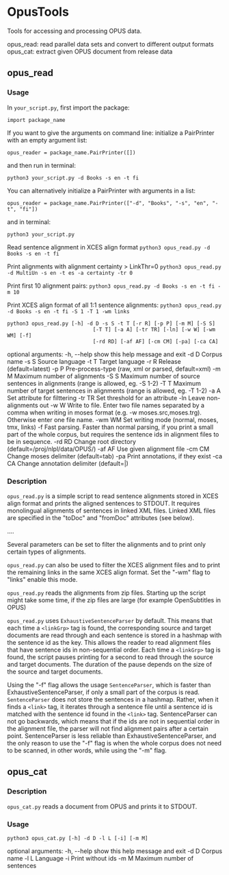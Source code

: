 # OpusTools

Tools for accessing and processing OPUS data.

opus_read: read parallel data sets and convert to different output formats
opus_cat: extract given OPUS document from release data

## opus_read

### Usage

In `your_script.py`, first import the package:

`import package_name`

If you want to give the arguments on command line: initialize a PairPrinter with an empty argument list:

`opus_reader = package_name.PairPrinter([])`

and then run in terminal:

`python3 your_script.py -d Books -s en -t fi`

You can alternatively initialize a PairPrinter with arguments in a list:

`opus_reader = package_name.PairPrinter(["-d", "Books", "-s", "en", "-t", "fi"])`

and in terminal:

`python3 your_script.py`


Read sentence alignment in XCES align format
`python3 opus_read.py -d Books -s en -t fi`

Print alignments with alignment certainty > LinkThr=0
`python3 opus_read.py -d MultiUn -s en -t es -a certainty -tr 0`

Print first 10 alignment pairs:
`python3 opus_read.py -d Books -s en -t fi -m 10`

Print XCES align format of all 1:1 sentence alignments:
`python3 opus_read.py -d Books -s en -t fi -S 1 -T 1 -wm links`


```
python3 opus_read.py [-h] -d D -s S -t T [-r R] [-p P] [-m M] [-S S]
                            [-T T] [-a A] [-tr TR] [-ln] [-w W] [-wm WM] [-f]
                            [-rd RD] [-af AF] [-cm CM] [-pa] [-ca CA]
```

optional arguments:
  -h, --help  show this help message and exit
  -d D        Corpus name
  -s S        Source language
  -t T        Target language
  -r R        Release (default=latest)
  -p P        Pre-process-type (raw, xml or parsed, default=xml)
  -m M        Maximum number of alignments
  -S S        Maximum number of source sentences in alignments (range is
              allowed, eg. -S 1-2)
  -T T        Maximum number of target sentences in alignments (range is
              allowed, eg. -T 1-2)
  -a A        Set attribute for filttering
  -tr TR      Set threshold for an attribute
  -ln         Leave non-alignments out
  -w W        Write to file. Enter two file names separated by a comma when
              writing in moses format (e.g. -w moses.src,moses.trg). Otherwise
              enter one file name.
  -wm WM      Set writing mode (normal, moses, tmx, links)
  -f          Fast parsing. Faster than normal parsing, if you print a small
              part of the whole corpus, but requires the sentence ids in
              alignment files to be in sequence.
  -rd RD      Change root directory (default=/proj/nlpl/data/OPUS/)
  -af AF      Use given alignment file
  -cm CM      Change moses delimiter (default=tab)
  -pa         Print annotations, if they exist
  -ca CA      Change annotation delimiter (default=|)

### Description

`opus_read.py` is a simple script to read sentence alignments stored in XCES align format and prints the aligned sentences to STDOUT. It requires monolingual alignments of sentences in linked XML files. Linked XML files are specified in the "toDoc" and "fromDoc" attributes (see below).

<cesAlign version="1.0">
 <linkGrp targType="s" toDoc="source1.xml" fromDoc="target1.xml">
   <link certainty="0.88" xtargets="s1.1 s1.2;s1.1" id="SL1" />
   ....
 <linkGrp targType="s" toDoc="source2.xml" fromDoc="target2.xml">
   <link certainty="0.88" xtargets="s1.1;s1.1" id="SL1" />

Several parameters can be set to filter the alignments and to print only certain types of alignments.

`opus_read.py` can also be used to filter the XCES alignment files and to print the remaining links in the same
XCES align format. Set the "-wm" flag to "links" enable this mode.

`opus_read.py` reads the alignments from zip files. Starting up the script might take some time, if the zip files are large (for example OpenSubtitles in OPUS)

`opus_read.py` uses `ExhaustiveSentenceParser` by default. This means that each time a `<linkGrp>` tag is found, the corresponding source and target documents are read through and each sentence is stored in a hashmap with the sentence id as the key. This allows the reader to read alignment files that have sentence ids in non-sequential order. Each time a `<linkGrp>` tag is found, the script pauses printing for a second to read through the source and target documents. The duration of the pause depends on the size of the source and target documents.

Using the "-f" flag allows the usage `SentenceParser`, which is faster than ExhaustiveSentenceParser, if only a small part of the corpus is read. `SentenceParser` does not store the sentences in a hashmap. Rather, when it finds a `<link>` tag, it iterates through a sentence file until a sentence id is matched with the sentence id found in the `<link>` tag. SentenceParser can not go backwards, which means that if the ids are not in sequential order in the alignment file, the parser will not find alignment pairs after a certain point. SentenceParser is less reliable than ExhaustiveSentenceParser, and the only reason to use the "-f" flag is when the whole corpus does not need to be scanned, in other words, while using the "-m" flag.


## opus_cat

### Description

`opus_cat.py` reads a document from OPUS and prints it to STDOUT.

### Usage

```
python3 opus_cat.py [-h] -d D -l L [-i] [-m M]
```

optional arguments:
  -h, --help  show this help message and exit
  -d D        Corpus name
  -l L        Language
  -i          Print without ids
  -m M        Maximum number of sentences

